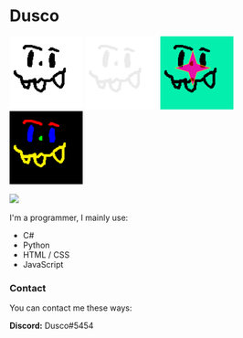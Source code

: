 <h1>Dusco</h1>

<img src="dusco.png" width="128" height="128">
<img src="dusco_stackoverflow.png" width="128" height="128">
<img src="dusco_youtube.png" width="128" height="128">
<img src="dusco_github.png" width="128" height="128">

![](https://komarev.com/ghpvc/?username=Dusco&color=eb3102)

I'm a programmer, I mainly use:

 - C#
 - Python
 - HTML / CSS
 - JavaScript

<h3>Contact</h3>

You can contact me these ways:

**Discord:** Dusco#5454


